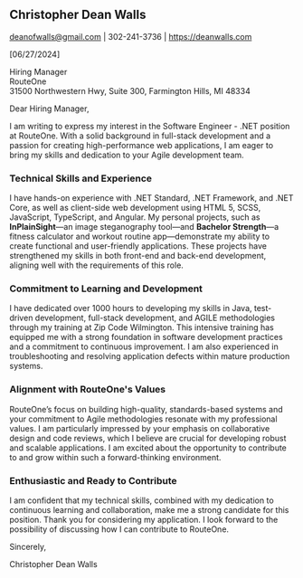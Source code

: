 <!-- Markdown and HTML mix to potentially enhance document styling when rendered in environments that support HTML -->

<div class="header-bar"></div>
<link rel="stylesheet" type="text/css" media="all" href="./style.css" />
<script>
    function downloadAsPDF() {
        // Assuming the PDF file is named 'resume.pdf' and resides in the same directory as your README.md
        window.location.href = 'resume.pdf';
    }
</script>
<meta property="og:title" content="Dean-Walls-Public-Portfolio" />

## Christopher Dean Walls  
deanofwalls@gmail.com | 302-241-3736 | https://deanwalls.com 

[06/27/2024]

Hiring Manager  
RouteOne  
31500 Northwestern Hwy, Suite 300, Farmington Hills, MI 48334  

Dear Hiring Manager,

I am writing to express my interest in the Software Engineer - .NET position at RouteOne. With a solid background in full-stack development and a passion for creating high-performance web applications, I am eager to bring my skills and dedication to your Agile development team.

### Technical Skills and Experience
I have hands-on experience with .NET Standard, .NET Framework, and .NET Core, as well as client-side web development using HTML 5, SCSS, JavaScript, TypeScript, and Angular. My personal projects, such as **InPlainSight**—an image steganography tool—and **Bachelor Strength**—a fitness calculator and workout routine app—demonstrate my ability to create functional and user-friendly applications. These projects have strengthened my skills in both front-end and back-end development, aligning well with the requirements of this role.

### Commitment to Learning and Development
I have dedicated over 1000 hours to developing my skills in Java, test-driven development, full-stack development, and AGILE methodologies through my training at Zip Code Wilmington. This intensive training has equipped me with a strong foundation in software development practices and a commitment to continuous improvement. I am also experienced in troubleshooting and resolving application defects within mature production systems.

### Alignment with RouteOne's Values
RouteOne’s focus on building high-quality, standards-based systems and your commitment to Agile methodologies resonate with my professional values. I am particularly impressed by your emphasis on collaborative design and code reviews, which I believe are crucial for developing robust and scalable applications. I am excited about the opportunity to contribute to and grow within such a forward-thinking environment.

### Enthusiastic and Ready to Contribute
I am confident that my technical skills, combined with my dedication to continuous learning and collaboration, make me a strong candidate for this position. Thank you for considering my application. I look forward to the possibility of discussing how I can contribute to RouteOne.

Sincerely,

Christopher Dean Walls
